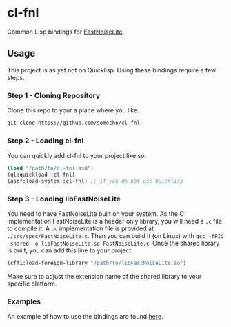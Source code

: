 # cl-fnl

Common Lisp bindings for [FastNoiseLite](https://github.com/Auburn/FastNoiseLite). 

## Usage 

This project is as yet not on Quicklisp. Using these bindings require a few steps.

### Step 1 - Cloning Repository

Clone this repo to your a place where you like. 
```sh
git clone https://github.com/somecho/cl-fnl
```

### Step 2 - Loading cl-fnl

You can quickly add cl-fnl to your project like so:
```cl
(load "/path/to/cl-fnl.asd")
(ql:quickload :cl-fnl)
(asdf:load-system :cl-fnl) ;; if you do not use Quicklisp
```

### Step 3 - Loading libFastNoiseLite 

You need to have FastNoiseLite built on your system. As the C implementation FastNoiseLite is a header only library, you will need a `.c` file to compile it. A `.c` implementation file is provided at `./src/spec/FastNoiseLite.c`. Then you can build it (on Linux) with `gcc -fPIC -shared -o libFastNoiseLite.so FastNoiseLite.c`. Once the shared library is built, you can add this line to your project:

```cl
(cffi:load-foreign-library "/path/to/libFastNoiseLite.so")
```

Make sure to adjust the extension name of the shared library to your specific platform.

### Examples

An example of how to use the bindings are found [here](./src/examples/usage.lisp).
